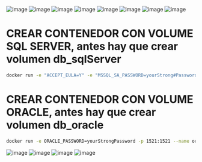 ![image](https://github.com/user-attachments/assets/39b904b0-8d3e-4252-8cbe-fb1e9917e7db)
![image](https://github.com/user-attachments/assets/a7eaacd9-4cf7-4587-b33a-8bac231353f6)
![image](https://github.com/user-attachments/assets/8ba14b95-7c77-4aaa-9b69-2836dd5147af)
![image](https://github.com/user-attachments/assets/1c957881-d813-4be0-94c1-e7b129edfc9f)
![image](https://github.com/user-attachments/assets/e8839870-3ccb-4af4-a785-3ba8effa9563)
![image](https://github.com/user-attachments/assets/f747d882-1b86-4355-a536-054b0ca4a416)
![image](https://github.com/user-attachments/assets/bee548fd-422b-460a-82cb-c110f9bfb146)
![image](https://github.com/user-attachments/assets/82776589-2989-4500-bdc2-4e3ff8396ad0)

# CREAR CONTENEDOR CON VOLUME SQL SERVER, antes hay que crear volumen db_sqlServer
```bash
docker run -e "ACCEPT_EULA=Y" -e "MSSQL_SA_PASSWORD=yourStrong#Password" -p 1433:1433 --name sqlserver --mount src=db_sqlServer,dst=/var/opt/mssql -d mcr.microsoft.com/mssql/server:2022-latest
```

# CREAR CONTENEDOR CON VOLUME ORACLE, antes hay que crear volumen db_oracle
```bash
docker run -e ORACLE_PASSWORD=yourStrongPassword -p 1521:1521 --name oracle --mount src=db_oracle,dst=/opt/oracle/oradata -d gvenzl/oracle-xe
```


![image](https://github.com/user-attachments/assets/60e10aa2-9aaf-4754-a293-9c8cece4031b)
![image](https://github.com/user-attachments/assets/0067c29c-3c4e-487d-8847-4df31fe006f2)
![image](https://github.com/user-attachments/assets/24847476-b54e-475e-b35d-357963436104)
![image](https://github.com/user-attachments/assets/b33b11c7-a197-4a4c-ab62-312af6dac70c)

